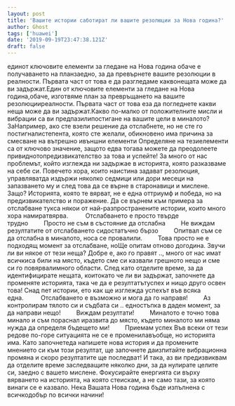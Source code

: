```yaml
---
layout: post
title: 'Вашите истории саботират ли вашите резолюции за Нова година?'
author: Ghost
tags: ['huawei']
date: '2019-09-19T23:47:38.121Z'
draft: false
---
```


единот ключовите елементи за гледане на Нова година обаче е получаването на планзаедно, за да превърнете вашите резолюции в реалности. Първата част от това е да разгледаме каквонещата може да ви задържат.Един от ключовите елементи за гледане на Нова година,обаче, изготвяме план за превръщането на вашите резолюцииреалности. Първата част от това еза да погледнете какви неща може да ви задържат.Какво по-малко от положителните мисли и вибрации са ви предпазилипостигане на вашите цели в миналото? ЗаНапример, ако сте взели решение да отслабнете, но не сте го постигналистепента, която сте желали, обикновено има причина за смесване на вътрешно ивъншни елементи Определяне на тезиелементи са от ключово значение, защото едва тогава можете да преодолеете привиднотопредизвикателство за това и успейте! За много от нас проблемът, който изглежда ни задържае в историята, която разказваме на себе си. Повечето хора, които наистина задават резолюция, управляватда издържи няколко седмици или дори месеци на запазването му и след това да се върне в старонавици и мислене. Защо? Историята, която те вярват, не е една оттриумф и победа, но на предизвикателство и поражение. Да се ​​върнем към примера за отслабване тукса някои от най-разпространените истории, които много хора намиратвярва.          Отслабването е просто твърде трудно         Просто не съм в състояние да отслабна         Не виждам резултатите от отслабването сидостатъчно бързо         Опитвал съм се да отслабна в миналото, носа се провалили.         Това просто не е подходящ момент за отслабване, ноЩе опитам отново догодина. Звучи ли ви някое от тези неща? Добре е, ако го правят .., много от нас имат всичкиса били на място, където сме си казвали грешното нещо и сме си го повярвалимного области. След като отделите време, за да идентифицирате нещата, коитокато че ли ви задържат, започнете да променяте историята, така че да е резултатътуспех и нищо друго освен това! Снад пет истории, ето как ще изглежда успехът във всяка една.          Отслабването е възможно и мога да го направя!         Аз контролирам тялото си и съдбата си .. едностъпка в даден момент, за да направи нещо!         Виждам резултати!         Миналото е точно това минало и съм пораснал иразвита до място, където миналото ми няма нужда да определя бъдещето ми!         Приемам успех Във всеки от тези редове по-горе ситуацията не се е променилавъобще, но историята има. Като започнетеда напишете нова история и да промените мнението си към този резултат, ще започнете даизпитайте вибрационна промяна и скоро резултатите ще последват! И така, аз ви предизвиквам да отделите време заследващите няколко дни, за да нулирате целите си, заедно с вашето мислене. Фокусирайте енергията си върху вярването на историята, на която стеискам, а не само тази, за която винаги се е казвало. Нека Вашата Нова година бъде изпълнена с всичкодобър по всички начини!
